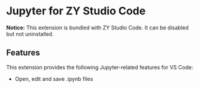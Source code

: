 # Jupyter for ZY Studio Code

**Notice:** This extension is bundled with ZY Studio Code. It can be disabled but not uninstalled.

## Features

This extension provides the following Jupyter-related features for VS Code:

- Open, edit and save .ipynb files
